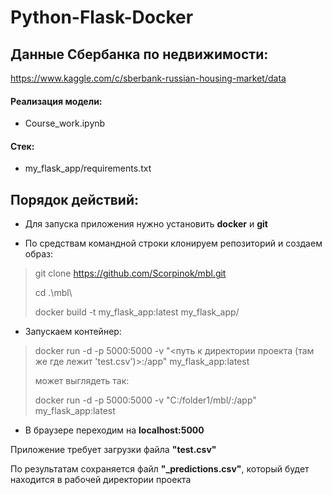# Python-Flask-Docker

## Данные Сбербанка по недвижимости:
https://www.kaggle.com/c/sberbank-russian-housing-market/data

#### Реализация модели:
+ Course_work.ipynb

#### Стек: 
+ my_flask_app/requirements.txt

## Порядок действий:
+ Для запуска приложения нужно установить **docker** и **git**

+ По средствам командной строки клонируем репозиторий и создаем образ:

> git clone https://github.com/Scorpinok/mbl.git
>  
> cd .\mbl\ 
> 
> docker build -t my_flask_app:latest my_flask_app/

+ Запускаем контейнер:
> docker run -d -p 5000:5000 -v "<путь к директории проекта (там же где лежит 'test.csv')>:/app" my_flask_app:latest
> 
> может выглядеть так:
> 
> docker run -d -p 5000:5000 -v "C:/folder1/mbl/:/app" my_flask_app:latest

+ В браузере переходим на **localhost:5000**

Приложение требует загрузки файла **"test.csv"**

По результатам сохраняется файл **"_predictions.csv"**,
который будет находится в рабочей директории проекта
